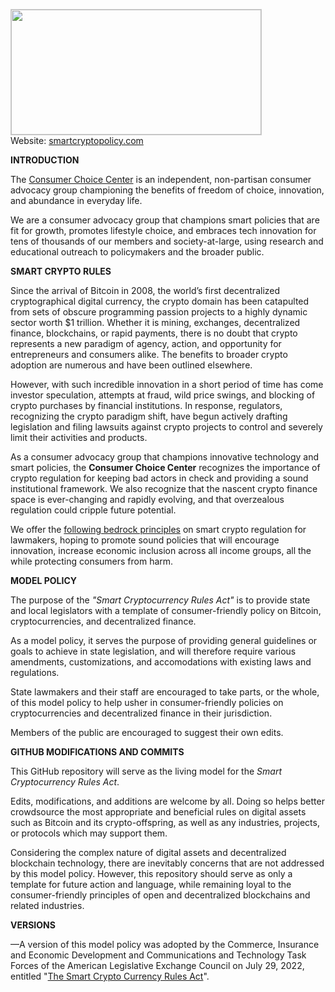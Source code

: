 <img src="https://consumerchoicecenter.org/wp-content/uploads/2022/06/1-CCC-LOGO-BEST-TRANSPARENT.png" 
	 style="object-fit:scale-down;
            width:400px;
            height:200px;
            border: solid 1px #CCC"/>    
Website: <a href="https://smartcryptopolicy.com">smartcryptopolicy.com</a>    
	    
<b>INTRODUCTION</b>

The <a href="https://consumerchoicecenter.org">Consumer Choice Center</a> is an independent, non-partisan consumer advocacy group championing the benefits of freedom of choice, innovation, and abundance in everyday life. 

We are a consumer advocacy group that champions smart policies that are fit for growth, promotes lifestyle choice, and embraces tech innovation for tens of thousands of our members and society-at-large, using research and educational outreach to policymakers and the broader public. 

<b>SMART CRYPTO RULES</b>

Since the arrival of Bitcoin in 2008, the world’s first decentralized cryptographical digital currency, the crypto domain has been catapulted from sets of obscure programming passion projects to a highly dynamic sector worth $1 trillion. Whether it is mining, exchanges, decentralized finance, blockchains, or rapid payments, there is no doubt that crypto represents a new paradigm of agency, action, and opportunity for entrepreneurs and consumers alike. The benefits to broader crypto adoption are numerous and have been outlined elsewhere.

However, with such incredible innovation in a short period of time has come investor speculation, attempts at fraud, wild price swings, and blocking of crypto purchases by financial institutions. In response, regulators, recognizing the crypto paradigm shift, have begun actively drafting legislation and filing lawsuits against crypto projects to control and severely limit their activities and products.

As a consumer advocacy group that champions innovative technology and smart policies, the <b>Consumer Choice Center</b> recognizes the importance of crypto regulation for keeping bad actors in check and providing a sound institutional framework. We also recognize that the nascent crypto finance space is ever-changing and rapidly evolving, and that overzealous regulation could cripple future potential.

We offer the <a href="https://consumerchoicecenter.org/principles-for-smart-crypto-regulation/">following bedrock principles</a> on smart crypto regulation for lawmakers, hoping to promote sound policies that will encourage innovation, increase economic inclusion across all income groups, all the while protecting consumers from harm.

<b>MODEL POLICY</b>

The purpose of the <i>"Smart Cryptocurrency Rules Act"</i> is to provide state and local legislators with a template of consumer-friendly policy on Bitcoin, cryptocurrencies, and decentralized finance.

As a model policy, it serves the purpose of providing general guidelines or goals to achieve in state legislation, and will therefore require various amendments, customizations, and accomodations with existing laws and regulations.

State lawmakers and their staff are encouraged to take parts, or the whole, of this model policy to help usher in consumer-friendly policies on cryptocurrencies and decentralized finance in their jurisdiction.

Members of the public are encouraged to suggest their own edits.

<b>GITHUB MODIFICATIONS AND COMMITS</b>

This GitHub repository will serve as the living model for the <i>Smart Cryptocurrency Rules Act</i>. 

Edits, modifications, and additions are welcome by all. Doing so helps better crowdsource the most appropriate and beneficial rules on digital assets such as Bitcoin and its crypto-offspring, as well as any industries, projects, or protocols which may support them.

Considering the complex nature of digital assets and decentralized blockchain technology, there are inevitably concerns that are not addressed by this model policy. However, this repository should serve as only a template for future action and language, while remaining loyal to the consumer-friendly principles of open and decentralized blockchains and related industries.

<b>VERSIONS</b>

—A version of this model policy was adopted by the Commerce, Insurance and Economic Development and Communications and Technology Task Forces of the American Legislative Exchange Council on July 29, 2022, entitled "<a href="https://alec.org/model-policy/the-smart-cryptocurrency-rules-act/">The Smart Crypto Currency Rules Act</a>".
